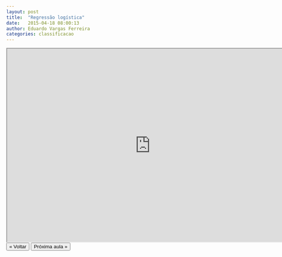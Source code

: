 ```yaml
---
layout: post
title:  "Regressão logística"
date:   2015-04-18 08:00:13
author: Eduardo Vargas Ferreira
categories: classificacao 
---
```


<center>
<iframe width="760" height="515" src="https://www.youtube.com/embed/QeApo7nIIIE?autoplay=0"> </iframe>
</center>
<FORM>
<INPUT Type="BUTTON" align="left" Value="&laquo; Voltar" Onclick="window.location.href='https://eduardoleg.github.io/ML4all/1parte/'">
<INPUT Type="BUTTON" align="left" Value="Próxima aula &raquo;" Onclick="window.location.href='https://eduardoleg.github.io/ML4all/classificacao/2015/04/18/aula14.html'">
</FORM>
